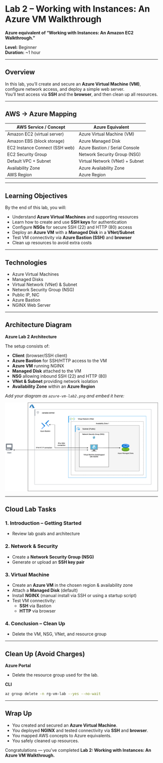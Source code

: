 # Lab 2 – Working with Instances: An Azure VM Walkthrough

**Azure equivalent of “Working with Instances: An Amazon EC2 Walkthrough.”**

**Level:** Beginner  
**Duration:** ~1 hour

---

## Overview

In this lab, you’ll create and secure an **Azure Virtual Machine (VM)**, configure network access, and deploy a simple web server.  
You’ll test access via **SSH** and the **browser**, and then clean up all resources.

---

## AWS → Azure Mapping

| AWS Service / Concept          | Azure Equivalent                |
| ------------------------------ | ------------------------------- |
| Amazon EC2 (virtual server)    | Azure Virtual Machine (VM)      |
| Amazon EBS (block storage)     | Azure Managed Disk              |
| EC2 Instance Connect (SSH web) | Azure Bastion / Serial Console  |
| EC2 Security Group             | Network Security Group (NSG)    |
| Default VPC + Subnet           | Virtual Network (VNet) + Subnet |
| Availability Zone              | Azure Availability Zone         |
| AWS Region                     | Azure Region                    |

---

## Learning Objectives

By the end of this lab, you will:

- Understand **Azure Virtual Machines** and supporting resources
- Learn how to create and use **SSH keys** for authentication
- Configure **NSGs** for secure SSH (22) and HTTP (80) access
- Deploy an **Azure VM** with a **Managed Disk** in a **VNet/Subnet**
- Test VM connectivity via **Azure Bastion (SSH)** and **browser**
- Clean up resources to avoid extra costs

---

## Technologies

- Azure Virtual Machines
- Managed Disks
- Virtual Network (VNet) & Subnet
- Network Security Group (NSG)
- Public IP, NIC
- Azure Bastion
- NGINX Web Server

---

## Architecture Diagram

**Azure Lab 2 Architecture**

The setup consists of:

- **Client** (browser/SSH client)
- **Azure Bastion** for SSH/HTTP access to the VM
- **Azure VM** running NGINX
- **Managed Disk** attached to the VM
- **NSG** allowing inbound SSH (22) and HTTP (80)
- **VNet & Subnet** providing network isolation
- **Availability Zone** within an **Azure Region**

_Add your diagram as `azure-vm-lab2.png` and embed it here:_

![Azure Lab 2 Architecture](./azure-vm-lab2.png)

---

## Cloud Lab Tasks

### 1. Introduction – Getting Started

- Review lab goals and architecture

### 2. Network & Security

- Create a **Network Security Group (NSG)**
- Generate or upload an **SSH key pair**

### 3. Virtual Machine

- Create an **Azure VM** in the chosen region & availability zone
- Attach a **Managed Disk** (default)
- Install **NGINX** (manual install via SSH or using a startup script)
- Test VM connectivity:
  - **SSH** via Bastion
  - **HTTP** via browser

### 4. Conclusion – Clean Up

- Delete the VM, NSG, VNet, and resource group

---

## Clean Up (Avoid Charges)

**Azure Portal**

- Delete the resource group used for the lab.

**CLI**

```bash
az group delete -n rg-vm-lab --yes --no-wait
```

---

## Wrap Up

- You created and secured an **Azure Virtual Machine**.
- You deployed **NGINX** and tested connectivity via **SSH** and **browser**.
- You mapped AWS concepts to Azure equivalents.
- You safely cleaned up resources.

Congratulations — you’ve completed **Lab 2: Working with Instances: An Azure VM Walkthrough.**
